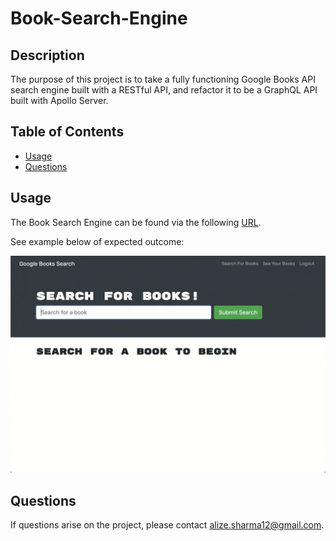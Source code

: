 # Book-Search-Engine

## Description
The purpose of this project is to take a fully functioning Google Books API search engine built with a RESTful API, and refactor it to be a GraphQL API built with Apollo Server.

## Table of Contents 
* [Usage](#usage)
* [Questions](#questions)

## Usage 
The Book Search Engine can be found via the following [URL](https://book-search-engine-as-78f90e4bfe53.herokuapp.com/). 

See example below of expected outcome:

![Book Search Engine](./assets/21-mern-homework-demo-01.gif)

## Questions 
If questions arise on the project, please contact alize.sharma12@gmail.com. 